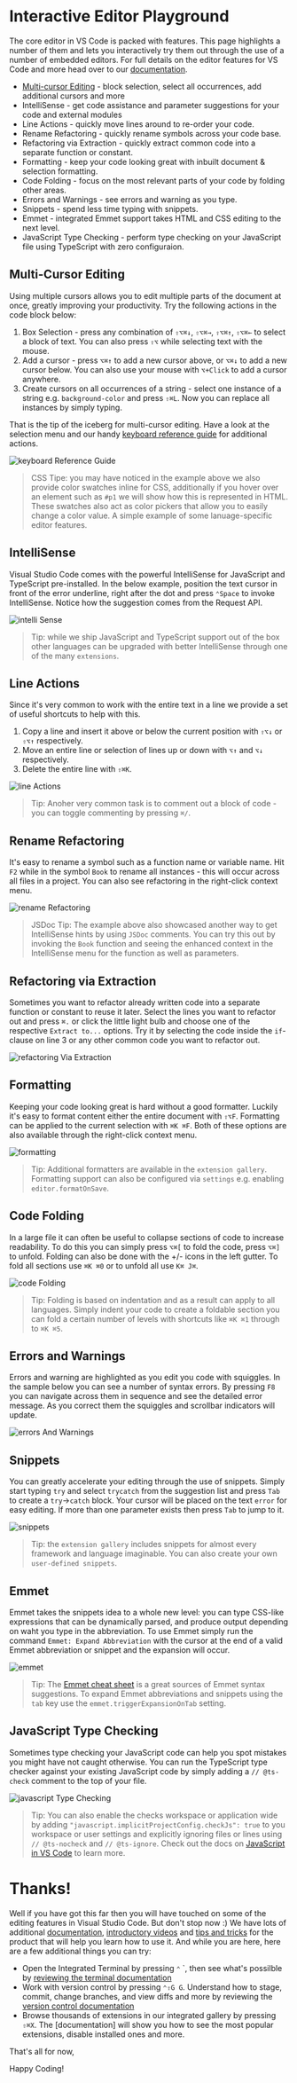 # Interactive Editor Playground
The core editor in VS Code is packed with features. This page highlights a number of them and lets you interactively try them out through the use of a number of embedded editors. For full details on the editor features for VS Code and more head over to our [documentation](https://code.visualstudio.com/docs#vscode).

- [Multi-cursor Editing](#Multi-Cursor-Editing) - block selection, select all occurrences, add additional cursors and more
- IntelliSense - get code assistance and parameter suggestions for your code and external modules
- Line Actions - quickly move lines around to re-order your code.
- Rename Refactoring - quickly rename symbols across your code base.
- Refactoring via Extraction - quickly extract common code into a separate function or constant.
- Formatting - keep your code looking great with inbuilt document & selection formatting.
- Code Folding - focus on the most relevant parts of your code by folding other areas.
- Errors and Warnings - see errors and warning as you type.
- Snippets - spend less time typing with snippets.
- Emmet - integrated Emmet support takes HTML and CSS editing to the next level.
- JavaScript Type Checking - perform type checking on your JavaScript file using TypeScript with zero configuraion.



## Multi-Cursor Editing
Using multiple cursors allows you to edit multiple parts of the document at once, greatly improving your productivity. Try the following actions in the code block below:

1. Box Selection - press any combination of  `⇧⌥⌘↓`, `⇧⌥⌘→`, `⇧⌥⌘↑`, `⇧⌥⌘←` to select a block of text. You can also press `⇧⌥` while selecting text with the mouse.
2. Add a cursor - press `⌥⌘↑` to add a new cursor above, or `⌥⌘↓` to add a new cursor below. You can also use your mouse with `⌥+Click` to add a cursor anywhere.
3. Create cursors on all occurrences of a string - select one instance of a string e.g. `background-color` and press `⇧⌘L`. Now you can replace all instances by simply typing.

That is the tip of the iceberg for multi-cursor editing. Have a look at the selection menu and our handy [keyboard reference guide](https://code.visualstudio.com/shortcuts/keyboard-shortcuts-macos.pdf) for additional actions.

![keyboard Reference Guide](img/keyboard-guide.png)

> CSS Tipe: you may have noticed in the example above we also provide color swatches inline for CSS, additionally if you hover over an element such as `#p1` we will show how this is represented in HTML. These swatches also act as color pickers that allow you to easily change a color value. A simple example of some lanuage-specific editor features.



## IntelliSense
Visual Studio Code comes with the powerful IntelliSense for JavaScript and TypeScript pre-installed. In the below example, position the text cursor in front of the error underline, right after the dot and press `⌃Space` to invoke IntelliSense. Notice how the suggestion comes from the Request API.

![intelli Sense](img/intelliSense.png)

> Tip: while we ship JavaScript and TypeScript support out of the box other languages can be upgraded with better IntelliSense through one of the many `extensions`.



## Line Actions
Since it's very common to work with the entire text in a line we provide a set of useful shortcuts to help with this.

1. Copy a line and insert it above or below the current position with `⇧⌥↓` or `⇧⌥↑` respectively.
2. Move an entire line or selection of lines up or down with `⌥↑` and `⌥↓` respectively.
3. Delete the entire line with `⇧⌘K`.

![line Actions](img/lineActions.png)

> Tip: Anoher very common task is to comment out a block of code - you can toggle commenting by pressing `⌘/`.



## Rename Refactoring
It's easy to rename a symbol such as a function name or variable name. Hit `F2` while in the symbol `Book` to rename all instances - this will occur across all files in a project. You can also see refactoring in the right-click context menu.

![rename Refactoring](img/renameRefactoring.png)

> JSDoc Tip: The example above also showcased another way to get IntelliSense hints by using `JSDoc` comments. You can try this out by invoking the `Book` function and seeing the enhanced context in the IntelliSense menu for the function as well as parameters.



## Refactoring via Extraction
Sometimes you want to refactor already written code into a separate function or constant to reuse it later. Select the lines you want to refactor out and press `⌘.` or click the little light bulb and choose one of the respective `Extract to...` options. Try it by selecting the code inside the `if`-clause on line 3 or any other common code you want to refactor out.

![refactoring Via Extraction](img/refactoringViaExtraction.png)



## Formatting
Keeping your code looking great is hard without a good formatter. Luckily it's easy to format content either the entire document with `⇧⌥F`. Formatting can be applied to the current selection with `⌘K ⌘F`. Both of these options are also available through the right-click context menu.

![formatting](img/formatting.png)

> Tip: Additional formatters are available in the `extension gallery`. Formatting support can also be configured via `settings` e.g. enabling `editor.formatOnSave`.



## Code Folding
In a large file it can often be useful to collapse sections of code to increase readability. To do this you can simply press `⌥⌘[` to fold the code, press `⌥⌘]` to unfold. Folding can also be done with the +/- icons in the left gutter. To fold all sections use `⌘K ⌘0` or to unfold all use `K⌘ J⌘`.

![code Folding](img/codeFolding.png)

> Tip: Folding is based on indentation and as a result can apply to all languages. Simply indent your code to create a foldable section you can fold a certain number of levels with shortcuts like `⌘K ⌘1` through to `⌘K ⌘5`.



## Errors and Warnings
Errors and warning are highlighted as you edit you code with squiggles. In the sample below you can see a number of syntax errors. By pressing `F8` you can navigate across them in sequence and see the detailed error message. As you correct them the squiggles and scrollbar indicators will update.

![errors And Warnings](img/errorsAndWarnings.png)



## Snippets
You can greatly accelerate your editing through the use of snippets. Simply start typing `try` and select `trycatch` from the suggestion list and press `Tab` to create a `try`->`catch` block. Your cursor will be placed on the text `error` for easy editing. If more than one parameter exists then press `Tab` to jump to it.

![snippets](img/snippets.png)

> Tip: the `extension gallery` includes snippets for almost every framework and language imaginable. You can also create your own `user-defined snippets`.



## Emmet
Emmet takes the snippets idea to a whole new level: you can type CSS-like expressions that can be dynamically parsed, and produce output depending on waht you type in the abbreviation. To use Emmet simply run the command `Emmet: Expand Abbreviation` with the cursor at the end of a valid Emmet abbreviation or snippet and the expansion will occur.

![emmet](img/emmet.png)

> Tip: The [Emmet cheat sheet](https://docs.emmet.io/cheat-sheet/) is a great sources of Emmet syntax suggestions. To expand Emmet abbreviations and snippets using the `tab` key use the `emmet.triggerExpansionOnTab` setting.



## JavaScript Type Checking
Sometimes type checking your JavaScript code can help you spot mistakes you might have not caught otherwise. You can run the TypeScript type checker against your existing JavaScript code by simply adding a `// @ts-check` comment to the top of your file.

![javascript Type Checking](img/javascriptTypeChecking.png)

> Tip: You can also enable the checks workspace or application wide by adding `"javascript.implicitProjectConfig.checkJs": true` to you workspace or user settings and explicitly ignoring files or lines using `// @ts-nocheck` and `// @ts-ignore`. Check out the docs on [JavaScript in VS Code](https://code.visualstudio.com/docs/languages/javascript) to learn more.




# Thanks!
Well if you have got this far then you will have touched on some of the editing features in Visual Studio Code. But don't stop now :) We have lots of additional [documentation](https://code.visualstudio.com/docs), [introductory videos](https://code.visualstudio.com/docs/getstarted/introvideos) and [tips and tricks](https://code.visualstudio.com/docs/getstarted/tips-and-tricks#vscode) for the product that will help you learn how to use it. And while you are here, here are a few additional things you can try:

- Open the Integrated Terminal by pressing `⌃` `, then see what's possilble by [reviewing the terminal documentation](https://code.visualstudio.com/docs/editor/integrated-terminal)
- Work with version control by pressing `⌃⇧G G`. Understand how to stage, commit, change branches, and view diffs and more by reviewing the [version control documentation](https://code.visualstudio.com/docs/editor/versioncontrol)
- Browse thousands of extensions in our integrated gallery by pressing `⇧⌘X`. The [documentation] will show you how to see the most popular extensions, disable installed ones and more.

That's all for now,

Happy Coding!






